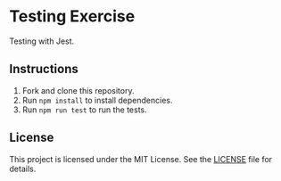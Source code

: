 # Testing Exercise
Testing with Jest.

## Instructions
1. Fork and clone this repository.
2. Run `npm install` to install dependencies. 
3. Run `npm run test` to run the tests.

## License
This project is licensed under the MIT License. See the [LICENSE](LICENSE) file for details. 



